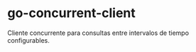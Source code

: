 # go-concurrent-client
Cliente concurrente para consultas entre intervalos de tiempo configurables.
